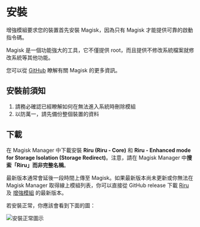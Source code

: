 # 安裝

增強模組要求您的裝置首先安裝 Magisk，因為只有 Magisk 才能提供可靠的啟動指令碼。

Magisk 是一個功能強大的工具，它不僅提供 root，而且提供不修改系統檔案就修改系統等其他功能。

您可以從 [GitHub](https://github.com/topjohnwu/Magisk) 瞭解有關 Magisk 的更多資訊。

## 安裝前須知

1. 請務必確認已經瞭解如何在無法進入系統時刪除模組
2. 以防萬一，請先備份整個裝置的資料

## 下載

在 Magisk Manager 中下載安裝 **Riru (Riru - Core)** 和 **Riru - Enhanced mode for Storage Isolation (Storage Redirect)**。注意，請在 Magisk Manager 中**搜索「Riru」而非完整名稱**。

最新版本通常會延後一段時間上傳至 Magisk。如果最新版本尚未更新或你無法在 Magisk Manager 取得線上模組列表，你可以直接從 GitHub release 下載 [Riru](https://github.com/RikkaApps/Riru/releases) 及 [增強模組](https://github.com/RikkaApps/StorageRedirect-assets/releases/tag/assets) 的最新版本。

若安裝正常，你應該會看到下面的圖：

<img :src="$withBase('/images/magisk_modules.png')" alt="安裝正常圖示">